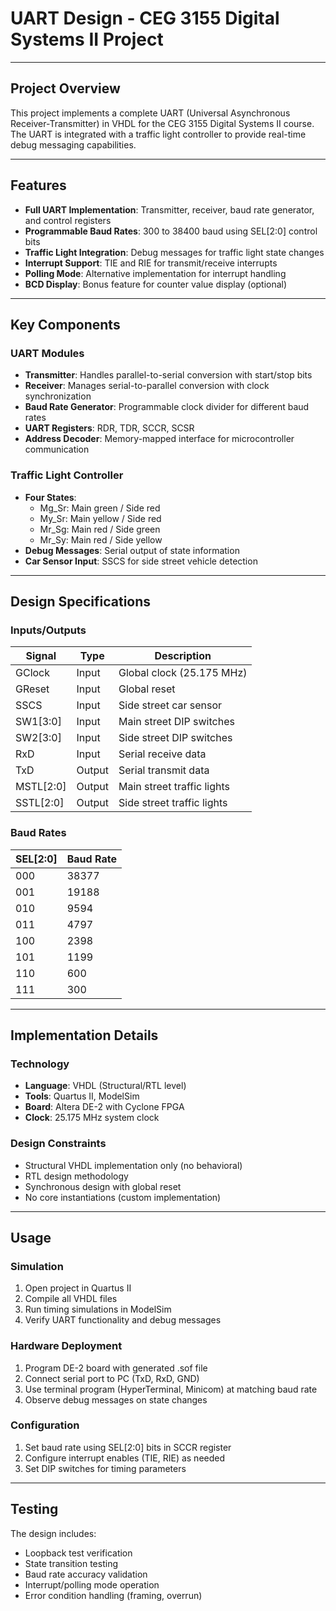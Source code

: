 # UART Design - CEG 3155 Digital Systems II Project

---

## Project Overview
This project implements a complete UART (Universal Asynchronous Receiver-Transmitter) in VHDL for the CEG 3155 Digital Systems II course. The UART is integrated with a traffic light controller to provide real-time debug messaging capabilities.

---

## Features
- **Full UART Implementation**: Transmitter, receiver, baud rate generator, and control registers
- **Programmable Baud Rates**: 300 to 38400 baud using SEL[2:0] control bits
- **Traffic Light Integration**: Debug messages for traffic light state changes
- **Interrupt Support**: TIE and RIE for transmit/receive interrupts
- **Polling Mode**: Alternative implementation for interrupt handling
- **BCD Display**: Bonus feature for counter value display (optional)

--- 

## Key Components

### UART Modules
- **Transmitter**: Handles parallel-to-serial conversion with start/stop bits
- **Receiver**: Manages serial-to-parallel conversion with clock synchronization
- **Baud Rate Generator**: Programmable clock divider for different baud rates
- **UART Registers**: RDR, TDR, SCCR, SCSR
- **Address Decoder**: Memory-mapped interface for microcontroller communication

### Traffic Light Controller
- **Four States**: 
  - Mg_Sr: Main green / Side red
  - My_Sr: Main yellow / Side red  
  - Mr_Sg: Main red / Side green
  - Mr_Sy: Main red / Side yellow
- **Debug Messages**: Serial output of state information
- **Car Sensor Input**: SSCS for side street vehicle detection

--- 

## Design Specifications

### Inputs/Outputs
| Signal | Type | Description |
|--------|------|-------------|
| GClock | Input | Global clock (25.175 MHz) |
| GReset | Input | Global reset |
| SSCS | Input | Side street car sensor |
| SW1[3:0] | Input | Main street DIP switches |
| SW2[3:0] | Input | Side street DIP switches |
| RxD | Input | Serial receive data |
| TxD | Output | Serial transmit data |
| MSTL[2:0] | Output | Main street traffic lights |
| SSTL[2:0] | Output | Side street traffic lights |

### Baud Rates
| SEL[2:0] | Baud Rate |
|----------|-----------|
| 000 | 38377 |
| 001 | 19188 |
| 010 | 9594 |
| 011 | 4797 |
| 100 | 2398 |
| 101 | 1199 |
| 110 | 600 |
| 111 | 300 |

---

## Implementation Details

### Technology
- **Language**: VHDL (Structural/RTL level)
- **Tools**: Quartus II, ModelSim
- **Board**: Altera DE-2 with Cyclone FPGA
- **Clock**: 25.175 MHz system clock

### Design Constraints
- Structural VHDL implementation only (no behavioral)
- RTL design methodology
- Synchronous design with global reset
- No core instantiations (custom implementation)

---

## Usage

### Simulation
1. Open project in Quartus II
2. Compile all VHDL files
3. Run timing simulations in ModelSim
4. Verify UART functionality and debug messages

### Hardware Deployment
1. Program DE-2 board with generated .sof file
2. Connect serial port to PC (TxD, RxD, GND)
3. Use terminal program (HyperTerminal, Minicom) at matching baud rate
4. Observe debug messages on state changes

### Configuration
1. Set baud rate using SEL[2:0] bits in SCCR register
2. Configure interrupt enables (TIE, RIE) as needed
3. Set DIP switches for timing parameters

---

## Testing
The design includes:
- Loopback test verification
- State transition testing
- Baud rate accuracy validation
- Interrupt/polling mode operation
- Error condition handling (framing, overrun)
